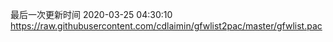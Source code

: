 最后一次更新时间 2020-03-25 04:30:10
https://raw.githubusercontent.com/cdlaimin/gfwlist2pac/master/gfwlist.pac

